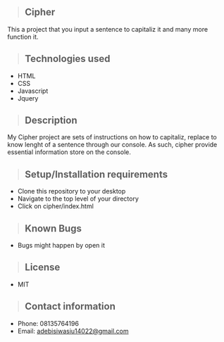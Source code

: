 >## Cipher

This a project that you input a sentence to capitaliz it and many more function it.

>## Technologies used

* HTML
* CSS
* Javascript 
* Jquery

>## Description

My Cipher project are sets of instructions on how to capitaliz, replace to know lenght of a sentence through our console. As such, cipher provide essential information store on the console.

>## Setup/Installation requirements
* Clone this repository to your desktop
* Navigate to the top level of your directory
* Click on cipher/index.html

>## Known Bugs
* Bugs might happen by open it 


>## License
* MIT


>## Contact information
* Phone: 08135764196
* Email: adebisiwasiu14022@gmail.com